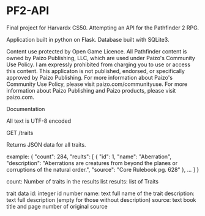 # PF2-API
Final project for Harvardx CS50. Attempting an API for the Pathfinder 2 RPG.

Application built in python on Flask.
Database built with SQLite3.

Content use protected by Open Game Licence.
All Pathfinder content is owned by Paizo Publishing, LLC, which are used under Paizo's Community Use Policy. I am expressly prohibited from charging you to use or access this content. This applicaton is not published, endorsed, or specifically approved by Paizo Publishing. For more information about Paizo's Community Use Policy, please visit paizo.com/communityuse. For more information about Paizo Publishing and Paizo products, please visit paizo.com.

Documentation

All text is UTF-8 encoded

GET /traits

Returns JSON data for all traits.

example:
{
    "count": 284,
    "reults": [
        {
            "id": 1,
            "name": "Aberration",
            "description": "Aberrations are creatures from beyond the planes or corruptions of the natural order.",
            "source": "Core Rulebook pg. 628"
        },
        ...
    ]
}

count: Number of traits in the results list
results: list of Traits

trait data
id: integer id number
name: text full name of the trait
description: text full description (empty for those without description)
source: text book title and page number of original source
